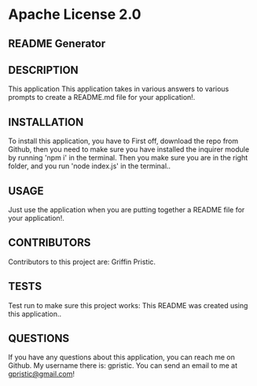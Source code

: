 # Apache License 2.0
## README Generator

## DESCRIPTION
This application This application takes in various answers to various prompts to create a README.md file for your application!.

## INSTALLATION

To install this application, you have to First off, download the repo from Github, then you need to make sure you have installed the inquirer module by running 'npm i' in the terminal. Then you make sure you are in the right folder, and you run 'node index.js' in the terminal..

## USAGE
Just use the application when you are putting together a README file for your application!.

## CONTRIBUTORS
Contributors to this project are: Griffin Pristic.

## TESTS
Test run to make sure this project works: This README was created using this application..

## QUESTIONS

If you have any questions about this application, you can reach me on Github. My username there is: gpristic. You can send an email to me at gpristic@gmail.com!
